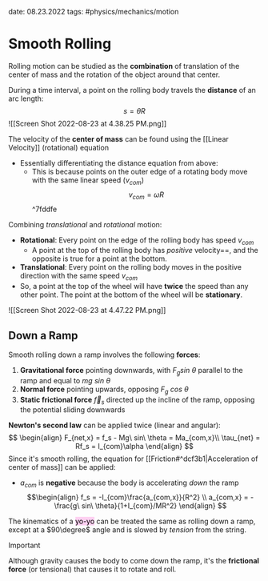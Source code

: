 date: 08.23.2022
tags:  #physics/mechanics/motion
# Smooth Rolling
Rolling motion can be studied as the **combination** of translation of the center of mass and the rotation of the object around that center.

During a time interval, a point on the rolling body travels the **distance** of an arc length:
$$
s = \theta R
$$
![[Screen Shot 2022-08-23 at 4.38.25 PM.png]]

The velocity of the **center of mass** can be found using the [[Linear Velocity]] (rotational) equation
- Essentially differentiating the distance equation from above:
	- This is because points on the outer edge of a rotating body move with the same linear speed ($v_{com}$)
$$
v_{com} = \omega R
$$
^7fddfe

Combining *translational* and *rotational* motion:
- **Rotational**: Every point on the edge of the rolling body has speed $v_{com}$ 
	- A point at the top of the rolling body has *positive* velocity==, and the opposite is true for a point at the bottom.
- **Translational**: Every point on the rolling body moves in the positive direction with the same speed $v_{com}$
- So, a point at the top of the wheel will have **twice** the speed than any other point. The point at the bottom of the wheel will be **stationary**.

![[Screen Shot 2022-08-23 at 4.47.22 PM.png]]

## Down a Ramp
Smooth rolling down a ramp involves the following **forces**:
1. **Gravitational force** pointing downwards, with $F_g sin\ \theta$ parallel to the ramp and equal to $mg\ sin\ \theta$
2. **Normal force** pointing upwards, opposing $F_g\ cos\ \theta$
3. **Static frictional force** $\vec f_s$ directed up the incline of the ramp, opposing the potential sliding downwards

**Newton's second law** can be applied twice (linear and angular):
$$
\begin{align}
F_{net,x} = f_s - Mg\ sin\ \theta = Ma_{com,x}\\
\tau_{net} = Rf_s = I_{com}\alpha
\end{align}
$$
Since it's smooth rolling, the equation for [[Friction#^dcf3b1|Acceleration of center of mass]] can be applied:
- $a_{com}$ is **negative** because the body is accelerating *down* the ramp
$$\begin{align}
f_s = -I_{com}\frac{a_{com,x}}{R^2} \\
a_{com,x} = - \frac{g\ sin\ \theta}{1+I_{com}/MR^2}
\end{align}
$$

The kinematics of a <mark style="background: #FFB8EBA6;">yo-yo</mark> can be treated the same as rolling down a ramp, except at a $90\degree$ angle and is slowed by *tension* from the string. 

>[!important]
>Although gravity causes the body to come down the ramp, it's the **frictional force** (or tensional) that causes it to rotate and roll.